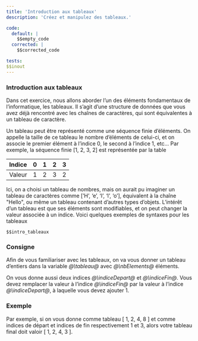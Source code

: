 ```yaml
---
title: 'Introduction aux tableaux'
description: 'Créez et manipulez des tableaux.'

code:
  default: |
    $$empty_code
  corrected: |
    $$corrected_code

tests:
$$inout
---
```


### Introduction aux tableaux

Dans cet exercice, nous allons aborder l’un des éléments fondamentaux de l’informatique, les tableaux. Il s’agit d’une structure de données que vous avez déjà rencontré avec les chaînes de caractères, qui sont équivalentes à un tableau de caractère.

Un tableau peut être représenté comme une séquence finie d’éléments. On appelle la taille de ce tableau le nombre d’éléments de celui-ci, et on associe le premier élément à l’indice 0, le second à l’indice 1, etc... Par exemple, la séquence finie [1, 2, 3, 2] est représentée par la table

| Indice | 0   | 1   | 2   | 3   |
| ------ | --- | --- | --- | --- |
| Valeur | 1   | 2   | 3   | 2   |

Ici, on a choisi un tableau de nombres, mais on aurait pu imaginer un tableau de caractères comme [’H’, ‘e’, ‘l’, ‘l’, ‘o’], équivalent à la chaîne "Hello", ou même un tableau contenant d’autres types d’objets. L’intérêt d’un tableau est que ses éléments sont modifiables, et on peut changer la valeur associée à un indice. Voici quelques exemples de syntaxes pour les tableaux

```$$intro_tableaux_lang
$$intro_tableaux
```

### Consigne

Afin de vous familiariser avec les tableaux, on va vous donner un tableau d’entiers dans la variable _@\tableau@_ avec _@\nbElements@_ éléments.

On vous donne aussi deux indices _@\indiceDepart@_ et _@\indiceFin@_. Vous devez remplacer la valeur à l’indice _@\indiceFin@_ par la valeur à l’indice _@\indiceDepart@_, à laquelle vous devez ajouter 1.

### Exemple

Par exemple, si on vous donne comme tableau [ 1, 2, 4, 8 ] et comme indices de départ et indices de fin respectivement 1 et 3, alors votre tableau final doit valoir [ 1, 2, 4, 3 ].
